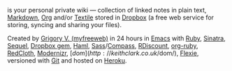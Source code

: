is your personal private wiki &mdash; collection of linked notes in plain text, [Markdown](http://daringfireball.net/projects/markdown/syntax), [Org](http://orgmode.org) and/or [Textile](http://textism.com/tools/textile/) stored in [Dropbox](http://db.tt/EnvkDxc) (a free web service for storing, syncing and sharing your files).

Created by [Grigory V. (myfreeweb)](http://myfreeweb.ru) in 24 hours in [Emacs](http://gnu.org/software/emacs) with [Ruby](http://ruby-lang.org), [Sinatra](http://sinatrarb.com), [Sequel](http://sequel.rubyforge.org), [Dropbox gem](https://github.com/RISCfuture/dropbox), [Haml](http://haml-lang.com), [Sass](http://sass-lang.com)/[Compass](http://compass-style.org), [RDiscount](https://github.com/rtomayko/rdiscount), [org-ruby](http://orgmode.org/worg/org-tutorials/org-ruby.html), [RedCloth](http://redcloth.org), [Modernizr](http://modernizr.com), [$dom](http://keithclark.co.uk/$dom/), [Flexie](http://flexiejs.com), versioned with [Git](http://git-scm.com) and hosted on [Heroku](http://heroku.com). <!-- I'm so thankful now, LOL. Say thanks to me for not putting the list of Emacs modes/scripts here! -->
